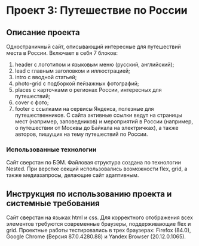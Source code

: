 # Проект 3: Путешествие по России

## Описание проекта
Одностраничный сайт, описывающий интересные для путешествий места в России. Включает в себя 7 блоков:
1) header с логотипом и языковым меню (русский, английский);
2) lead с главным заголовком и иллюстрацией;
3) intro с вводной статьей;
4) photo-grid с подборкой пейзажных фотографий;
5) places с карточками о регионах России, интересных для путешествий;
6) cover с фото;
7) footer с ссылками на сервисы Яндекса, полезные для путешественников.
С сайта активные ссылки ведут на страницы мест (например, заповедников) и мероприятий в России (например, о путешествии от Москвы до Байкала на электричках), а также авторов, пишущих на тему путешествий по России.

### Использованные технологии
Сайт сверстан по БЭМ.
Файловая структура создана по технологии Nested.
При верстке секций использовались возможности flex, grid, а также медиазапросы, делающие сайт адаптивным.

## Инструкция по использованию проекта и системные требования
Сайт сверстан на языках html и css. Для корректного отображения всех элементов требуются современные браузеры, поддерживающие flex и grid. Проектные работы тестировались в трех браузерах: Firefox (84.0), Google Chrome (Версия 87.0.4280.88) и Yandex Browser (20.12.0.1065).